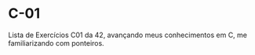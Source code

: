 # C-01
Lista de Exercícios C01 da 42, avançando meus conhecimentos em C, me familiarizando com ponteiros.
